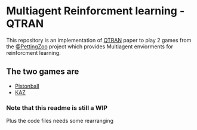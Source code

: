 # Multiagent Reinforcment learning - QTRAN

This repository is an implementation of [QTRAN](https://arxiv.org/pdf/1905.05408.pdf) paper to play 2 games from the [@PettingZoo](https://github.com/PettingZoo-Team/PettingZoo) project which provides Multiagent enviorments for reinforcment learning.

## The two games are
* [Pistonball](https://www.pettingzoo.ml/butterfly/pistonball)
* [KAZ](https://www.pettingzoo.ml/butterfly/knights_archers_zombies)

### Note that this readme is still a WIP

Plus the code files needs some rearranging

